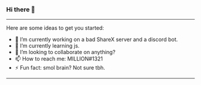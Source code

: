 ### Hi there 👋

---

Here are some ideas to get you started:

- 🔭 I’m currently working on a bad ShareX server and a discord bot.
- 🌱 I’m currently learning js.
- 👯 I’m looking to collaborate on anything?
- 📫 How to reach me: MILLION#1321
- ⚡ Fun fact: smol brain? Not sure tbh.

---
